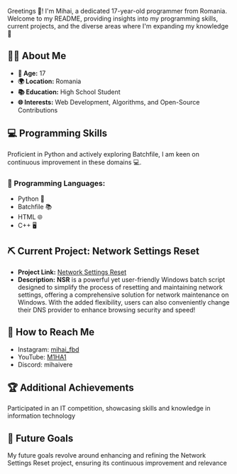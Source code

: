 Greetings 👋! I'm Mihai, a dedicated 17-year-old programmer from Romania. Welcome to my README, providing insights into my programming skills, current projects, and the diverse areas where I'm expanding my knowledge 🌟

## 👦🏻 About Me
- **🎂 Age:** 17 
- **🌍 Location:** Romania
- **📚 Education:** High School Student
- **🌐 Interests:** Web Development, Algorithms, and Open-Source Contributions

## 💻 Programming Skills
Proficient in Python and actively exploring Batchfile, I am keen on continuous improvement in these domains 💻.

### 🚀 Programming Languages:
- Python 🐍
- Batchfile 📚
- HTML 🌐
- C++ 🖥️

## ⛏️ Current Project: Network Settings Reset
- **Project Link:** [Network Settings Reset](https://github.com/M1HA15/Network-Settings-Reset) 
- **Description:** **NSR** is a powerful yet user-friendly Windows batch script designed to simplify the process of resetting and maintaining network settings, offering a comprehensive solution for network maintenance on Windows. With the added flexibility, users can also conveniently change their DNS provider to enhance browsing security and speed!

## 📱 How to Reach Me
- Instagram: [mihai_fbd](https://www.instagram.com/mihai_fbd/)
- YouTube: [M1HA1](https://www.youtube.com/channel/UCaIRAobEkAO0HUYIhDBl--A)
- Discord: mihaivere

## 🏆 Additional Achievements
Participated in an IT competition, showcasing skills and knowledge in information technology

## 🎯 Future Goals
My future goals revolve around enhancing and refining the Network Settings Reset project, ensuring its continuous improvement and relevance
